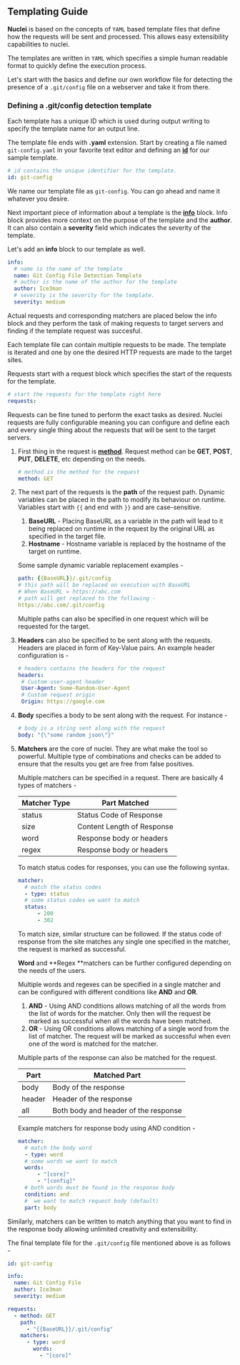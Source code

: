 ## Templating Guide

**Nuclei** is based on the concepts of `YAML` based template files that define how the requests will be sent and processed. This allows easy extensibility capabilities to nuclei.

The templates are written in `YAML` which specifies a simple human readable format to quickly define the execution process. 

Let's start with the basics and define our own workflow file for detecting the presence of a `.git/config` file on a webserver and take it from there.



### Defining a .git/config detection template

Each template has a unique ID which is used during output writing to specify the template name for an output line.

The template file ends with **.yaml** extension. Start by creating a file named `git-config.yaml` in your favorite text editor and defining an **<u>id</u>** for our sample template.

```yaml
# id contains the unique identifier for the template.
id: git-config
```

We name our template file as `git-config`. You can go ahead and name it whatever you desire. 


Next important piece of information about a template is the <u>**info**</u> block. Info block provides more context on the purpose of the template and the **author**. It can also contain a **severity** field which indicates the severity of the template.

Let's add an **info** block to our template as well.

```yaml
info:
  # name is the name of the template
  name: Git Config File Detection Template
  # author is the name of the author for the template
  author: Ice3man
  # severity is the severity for the template.
  severity: medium
```

Actual requests and corresponding matchers are placed below the info block and they perform the task of making requests to target servers and finding if the template request was succesful.

Each template file can contain multiple requests to be made. The template is iterated and one by one the desired HTTP requests are made to the target sites.

Requests start with a request block which specifies the start of the requests for the template. 

```yaml
# start the requests for the template right here
requests:
```

Requests can be fine tuned to perform the exact tasks as desired. Nuclei requests are fully configurable meaning you can configure and define each and every single thing about the requests that will be sent to the target servers.

1. First thing in the request is <u>**method**</u>. Request method can be **GET**, **POST**, **PUT**, **DELETE**, etc depending on the needs. 

   ```yaml
   # method is the method for the request
   method: GET
   ```

2. The next part of the requests is the **path** of the request path. Dynamic variables can be placed in the path to modify its behaviour on runtime. Variables start with `{{` and end with `}}` and are case-sensitive. 

   1. **BaseURL** - Placing BaseURL as a variable in the path will lead to it being replaced on runtime in the request by the original URL as specified in the target file.
   2. **Hostname** - Hostname variable is replaced by the hostname of the target on runtime.

   Some sample dynamic variable replacement examples - 

   ```yaml
   path: {{BaseURL}}/.git/config
   # this path will be replaced on execution with BaseURL
   # When BaseURL = https://abc.com
   # path will get replaced to the following - 
   https://abc.com/.git/config
   ```

   Multiple paths can also be specified in one request which will be requested for the target.

3. **Headers** can also be specified to be sent along with the requests. Headers are placed in form of Key-Value pairs. An example header configuration is - 

   ```yaml
   # headers contains the headers for the request
   headers:
   	# Custom user-agent header
   	User-Agent: Some-Random-User-Agent
   	# Custom request origin
   	Origin: https://google.com
   ```

4. **Body** specifies a body to be sent along with the request. For instance - 

   ```yaml
   # body is a string sent along with the request
   body: "{\"some random json\"}"
   ```

5. **Matchers** are the core of nuclei. They are what make the tool so powerful. Multiple type of combinations and checks can be added to ensure that the results you get are free from false positives.

   Multiple matchers can be specified in a request. There are basically 4 types of matchers - 

   | Matcher Type | Part Matched               |
   | ------------ | -------------------------- |
   | status       | Status Code of Response    |
   | size         | Content Length of Response |
   | word         | Response body or headers   |
   | regex        | Response body or headers   |

   To match status codes for responses, you can use the following syntax.

   ```yaml
   matcher:
   	 # match the status codes
   	 - type: status
   	 # some status codes we want to match
   	 status: 
   		 - 200
   		 - 302
   ```

   To match size, similar structure can be followed. If the status code of response from the site matches any single one specified in the matcher, the request is marked as successful.

   **Word** and **Regex **matchers can be further configured depending on the needs of the users. 

   Multiple words and regexes can be specified in a single matcher and can be configured with different conditions like **AND** and **OR**. 

   1. **AND** - Using AND conditions allows matching of all the words from the list of words for the matcher. Only then will the request be marked as successful when all the words have been matched.
   2. **OR** - Using OR conditions allows matching of a single word from the list of matcher. The request will be marked as successful when even one of the word is matched for the matcher.

   Multiple parts of the response can also be matched for the request. 

   | Part   | Matched Part                         |
   | ------ | ------------------------------------ |
   | body   | Body of the response                 |
   | header | Header of the response               |
   | all    | Both body and header of the response |

   Example matchers for response body using AND condition - 

   ```yaml
   matcher:
   	 # match the body word
   	 - type: word
   	 # some words we want to match
   	 words: 
   		 - "[core]"
   		 - "[config]"
   	 # both words must be found in the response body
   	 condition: and
   	 #  we want to match request body (default)
   	 part: body
   ```

Similarly, matchers can be written to match anything that you want to find in the response body allowing unlimited creativity and extensibility.

The final template file for the `.git/config` file mentioned above is as follows - 

```yaml
id: git-config

info:
  name: Git Config File
  author: Ice3man
  severity: medium

requests:
  - method: GET
    path:
      - "{{BaseURL}}/.git/config"
    matchers:
      - type: word
        words:
          - "[core]"
```

